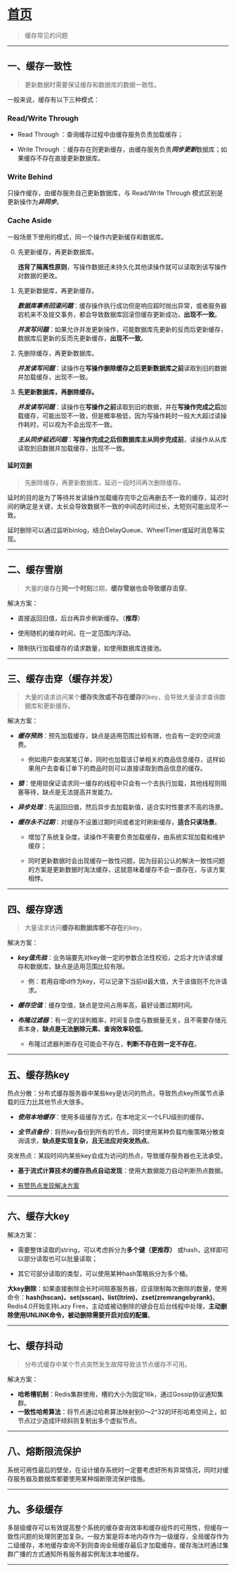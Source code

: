 # [首页](/blog/)

> 缓存常见的问题

***

## 一、缓存一致性

> 更新数据时需要保证缓存和数据库的数据一致性。

一般来说，缓存有以下三种模式：

### Read/Write Through

- Read Through ：查询缓存过程中由缓存服务负责加载缓存；

- Write Through ：缓存存在则更新缓存，由缓存服务负责***同步更新***数据库；如果缓存不存在直接更新数据库。

### Write Behind

只操作缓存，由缓存服务自己更新数据库，与 Read/Write Through 模式区别是更新操作为***非同步***。

### Cache Aside

一般场景下使用的模式，同一个操作内更新缓存和数据库。

0. 先更新缓存，再更新数据库。
    
    **违背了隔离性原则**，写操作数据还未持久化其他读操作就可以读取到该写操作对数据的更改。

1. 先更新数据库，再更新缓存。

    ***数据库事务回滚问题***：缓存操作执行成功但是响应超时抛出异常，或者服务器宕机来不及提交事务，都会导致数据库回滚但缓存更新成功，**出现不一致**。
        
    ***并发写问题***：如果允许并发更新操作，可能数据库先更新的反而后更新缓存，数据库后更新的反而先更新缓存，**出现不一致**。

2. 先删除缓存，再更新数据库。

    ***并发读写问题***：读操作在**写操作删除缓存之后更新数据库之前**读取到旧的数据并加载缓存，出现不一致。

3. **先更新数据库，再删除缓存。**

    ***并发读写问题***：读操作在**写操作之前**读取到旧的数据，并在**写操作完成之后**加载缓存，可能出现不一致，但是概率极低，因为写操作耗时一般大大超过读操作耗时，可以视为不会出现不一致。

    ***主从同步延迟问题***：**写操作完成之后但数据库主从同步完成前**，读操作从从库读取到旧数据并加载缓存，出现不一致。

#### **延时双删**

> 先删除缓存，再更新数据库，延迟一段时间再次删除缓存。

延时的目的是为了等待并发读操作加载缓存完毕之后再删去不一致的缓存，延迟时间的确定是关键，太长会导致数据不一致的中间态时间过长，太短则可能出现不一致。

延时删除可以通过监听binlog，结合DelayQueue、WheelTimer或延时消息等实现。

***

## 二、缓存雪崩

> 大量的缓存在**同一个时刻**过期，**缓存雪崩也会导致缓存击穿**。

解决方案：

- 直接返回旧值，后台再异步刷新缓存。（**推荐**）

- 使用随机的缓存时间，在一定范围内浮动。

- 限制执行加载缓存的请求数量，如使用数据库连接池。

***

## 三、缓存击穿（缓存并发）

> 大量的请求访问某个**缓存失效或不存在缓存**的key，会导致大量请求查询数据库和更新缓存。

解决方案：

- ***缓存预热***：预先加载缓存，缺点是适用范围比较有限，也会有一定的空间浪费。

    - 例如用户查询某笔订单，同时也加载该订单相关的商品信息缓存，这样如果用户去查看订单下的商品时则可以直接读取到商品信息的缓存。

- ***锁***：使用锁保证请求同一缓存的线程中只会有一个去执行加载，其他线程则阻塞等待，缺点是无法提高并发能力。

- ***异步处理***：先返回旧值，然后异步去加载新值，适合实时性要求不高的场景。

- ***缓存永不过期***：对缓存不设置过期时间或者定时刷新缓存，**适合只读场景**。

    - 增加了系统复杂度，读操作不需要负责加载缓存，由系统实现加载和维护缓存；

    - 同时更新数据时会出现缓存一致性问题，因为目前公认的解决一致性问题的方案是更新数据时淘汰缓存，这就意味着缓存不会一直存在，与该方案相悖。

***

## 四、缓存穿透

> 大量请求访问**缓存和数据库都不存在**的key。

解决方案：

- ***key值先验***：业务端要先对key做一定的参数合法性校验，之后才允许请求缓存和数据库，缺点是适用范围比较有限。

    - 例：若用自增id作为key，可以记录下当前id最大值，大于该值则不允许请求。

- ***缓存空值***：缓存空值，缺点是空间占用率高，最好设置过期时间。

- ***布隆过滤器***：有一定的误判概率，时间复杂度与数据量无关，且不需要存储元素本身，**缺点是无法删除元素、查询效率较低**。

    - 布隆过滤器判断存在可能会不存在，**判断不存在则一定不存在**。

***
        
## 五、缓存热key

热点分散：分布式缓存服务器中某些key是访问的热点，导致热点key所属节点承载的压力比其他节点大很多。

- ***使用本地缓存***：使用多级缓存方式，在本地定义一个LFU级别的缓存。

- ***全节点备份***：将热key备份到所有的节点，同时使用某种负载均衡策略分散查询请求，**缺点是实现复杂，且无法应对突发热点**。

突发热点：某段时间内某些key会成为访问的热点，导致缓存服务器也无法承受。

- **基于流式计算技术的缓存热点自动发现**：使用大数据能力自动判断热点数据。

- [有赞热点发现解决方案](https://tech.youzan.com/tmc/)

***

## 六、缓存大key

解决方案：

- 需要整体读取的string，可以考虑拆分为**多个键（更推荐）** 或hash，这样即可以部分读取也可以批量读取；

- 其它可部分读取的类型，可以使用某种hash策略拆分为多个桶。

**大key删除**：如果直接删除会长时间阻塞服务器，应该限制每次删除的数量，使用命令：**hash(hscan)、set(sscan)、list(ltrim)、zset(zremrangebyrank)**。Redis4.0开始支持Lazy Free，主动或被动删除的键会在后台线程中处理，**主动删除使用UNLINK命令，被动删除需要开启对应的配置**。

***

## 七、缓存抖动

> 分布式缓存中某个节点突然发生故障导致该节点缓存不可用。

解决方案：

- **哈希槽机制**：Redis集群使用，槽的大小为固定16k，通过Gossip协议通知集群。
- **一致性哈希算法**：将节点通过哈希算法映射到0～2^32的环形哈希空间上，如节点过少造成环倾斜则复制出多个虚拟节点。

***

## 八、熔断限流保护

系统可用性最后的壁垒，在设计缓存系统时一定要考虑好所有异常情况，同时对缓存服务器及数据库都要使用某种熔断限流保护措施。

***

## 九、多级缓存

多层级缓存可以有效提高整个系统的缓存查询效率和缓存组件的可用性，但缓存一致性问题的处理则更加复杂。一般方案是将本地内存作为一级缓存，全局缓存作为二级缓存，本地缓存查询不到则查询全局缓存最后才加载缓存，缓存淘汰时通过集群广播的方式通知所有服务器实例淘汰本地缓存。

***